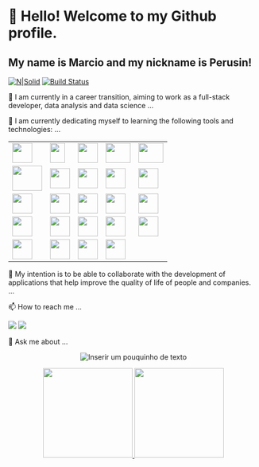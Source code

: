 # <div>👋 Hello! Welcome to my Github profile.</div>

## <div>My name is Marcio and my nickname is Perusin!</div>
<!-- **P3RUSIN/MARCIO PEROZIN** is a ✨ _special_ ✨ repository GitHub profile.-->

[![N|Solid](https://cldup.com/dTxpPi9lDf.thumb.png)](https://nodesource.com/products/nsolid) 
[![Build Status](https://travis-ci.org/joemccann/dillinger.svg?branch=master)](https://travis-ci.org/joemccann/dillinger)

<p>🔭 I am currently in a career transition, aiming to work as a full-stack developer, data analysis and data science ...</p>
<p>🌱 I am currently dedicating myself to learning the following tools and technologies: ...</p>

<div align="center"> 
    <table>
        <tr>
            <td><img src="https://cdn.jsdelivr.net/gh/devicons/devicon@latest/icons/html5/html5-original-wordmark.svg" height="40" width="40" /></td>   
            <td><img src="https://cdn.jsdelivr.net/gh/devicons/devicon@latest/icons/javascript/javascript-plain.svg" height="40" width="30" /></td>  
            <td><img src="https://cdn.jsdelivr.net/gh/devicons/devicon@latest/icons/css3/css3-original-wordmark.svg" height="40" width="40" /></td>
            <td><img src="https://cdn.jsdelivr.net/gh/devicons/devicon@latest/icons/anaconda/anaconda-original-wordmark.svg" height="40" width="50" /></td>    
            <td><img src="https://cdn.jsdelivr.net/gh/devicons/devicon@latest/icons/azure/azure-plain-wordmark.svg" height="40" width="50" /></td>
        </tr>
            <td><img src="https://cdn.jsdelivr.net/gh/devicons/devicon@latest/icons/hadoop/hadoop-original-wordmark.svg" height="50" width="60" /></td>
            <td><img src="https://cdn.jsdelivr.net/gh/devicons/devicon@latest/icons/jquery/jquery-original-wordmark.svg" height="40" width="40" /></td>  
            <td><img src="https://cdn.jsdelivr.net/gh/devicons/devicon@latest/icons/matplotlib/matplotlib-original-wordmark.svg" height="40" width="40" /></td>  
            <td><img src="https://cdn.jsdelivr.net/gh/devicons/devicon@latest/icons/mongodb/mongodb-original-wordmark.svg" height="40" width="40" /></td>  
            <td><img src="https://cdn.jsdelivr.net/gh/devicons/devicon@latest/icons/numpy/numpy-original-wordmark.svg" height="40" width="40" /></td> 
        <tr>
            <td><img src="https://cdn.jsdelivr.net/gh/devicons/devicon@latest/icons/pandas/pandas-original-wordmark.svg" height="40" width="40" /></td>  
            <td><img src="https://cdn.jsdelivr.net/gh/devicons/devicon@latest/icons/python/python-original-wordmark.svg" height="40" width="40" /> </td> 
            <td><img src="https://cdn.jsdelivr.net/gh/devicons/devicon@latest/icons/pytorch/pytorch-original-wordmark.svg" height="40" width="40" /></td>  
            <td><img src="https://cdn.jsdelivr.net/gh/devicons/devicon@latest/icons/pycharm/pycharm-original.svg" height="40" width="40" /></td>  
            <td><img src="https://cdn.jsdelivr.net/gh/devicons/devicon@latest/icons/pytorch/pytorch-original-wordmark.svg" height="40" width="40" /></td>
        </tr>
            <td><img src="https://cdn.jsdelivr.net/gh/devicons/devicon@latest/icons/r/r-plain.svg" height="40" width="40" /></td>  
            <td><img src="https://cdn.jsdelivr.net/gh/devicons/devicon@latest/icons/scikitlearn/scikitlearn-original.svg" height="40" width="40" /></td>  
            <td><img src="https://cdn.jsdelivr.net/gh/devicons/devicon@latest/icons/spack/spack-original.svg" height="40" width="40" /></td>  
            <td><img src="https://cdn.jsdelivr.net/gh/devicons/devicon@latest/icons/sqlite/sqlite-original-wordmark.svg" height="40" width="40" /></td>
            <td><img src="https://cdn.jsdelivr.net/gh/devicons/devicon@latest/icons/sqldeveloper/sqldeveloper-original.svg" height="40" width="40" /></td>
        <tr>
            <td><img src="https://cdn.jsdelivr.net/gh/devicons/devicon@latest/icons/stackoverflow/stackoverflow-original-wordmark.svg" height="40" width="40" /></td>
            <td><img src="https://cdn.jsdelivr.net/gh/devicons/devicon@latest/icons/tensorflow/tensorflow-original.svg" height="40" width="40" /></td>
            <td><img src="https://cdn.jsdelivr.net/gh/devicons/devicon@latest/icons/java/java-original-wordmark.svg" height="40" width="40" /></td>  
            <td><img src="https://cdn.jsdelivr.net/gh/devicons/devicon@latest/icons/mysql/mysql-original-wordmark.svg" height="40" width="40" /></td>
        </tr>
    </table>    
</div>
           
<p>👯 My intention is to be able to collaborate with the development of applications that help improve the quality of life of people and companies. ...</p>
<p>📫 How to reach me ...</p>

<div>
    <a href = "mailto:marcioperozin@gmail.com/"><img loading="lazy" src="https://img.shields.io/badge/Gmail-D14836?style=for-the-badge&logo=gmail&logoColor=white" target="_blank"></a>        <a href="https://www.linkedin.com/in/marcio-perozin-58162334/" target="_blank"><img loading="lazy" src="https://img.shields.io/badge/-LinkedIn-%230077B5?style=for-the-badge&logo=linkedin&logoColor=white" target="_blank"></a>
 </div>
  
<p>💬 Ask me about ...</p>

<div  align="center">

![Inserir um pouquinho de texto](https://github.com/user-attachments/assets/51b24117-f1e4-47e1-b526-ae9623be0a32)

</div>

<div align="center"><a href="https://github.com/Perozin">
            <img loading="lazy" height="180em" src="https://github-readme-stats.vercel.app/api/top-langs/?username=Perozin&layout=compact&langs_count=7&theme=dracula"/>
            <img loading="lazy" height="180em" src="https://github-readme-stats.vercel.app/api?username=Perozin&show_icons=true&theme=dracula&include_all_commits=true&count_private=true"/>
</div>







  

          


  
 
